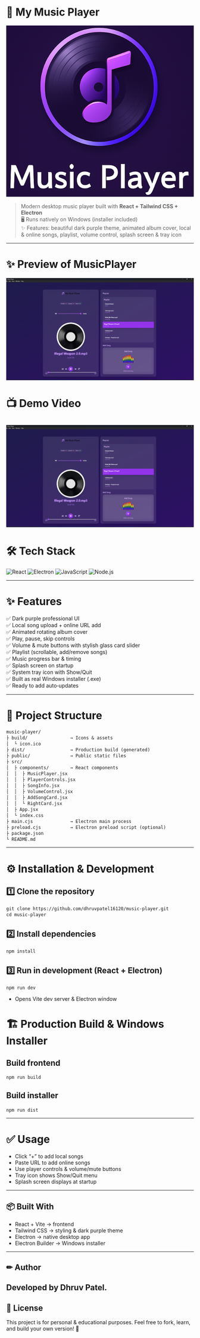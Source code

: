 # 🎵 My Music Player


![logo](public/logo.png)
> Modern desktop music player built with **React + Tailwind CSS + Electron**  
> 🖥 Runs natively on Windows (installer included)  
> ✨ Features: beautiful dark purple theme, animated album cover, local & online songs, playlist, volume control, splash screen & tray icon
---
# ✨ Preview of MusicPlayer
![Preview](preview/preview.png)

# 📺 Demo Video
[![Watch the demo](preview/preview.png)](preview/demo.mp4)
---
# 🛠 **Tech Stack**
<p>
  <img src="https://cdn.jsdelivr.net/gh/devicons/devicon/icons/react/react-original.svg" height="40" alt="React" />
  <img src="https://cdn.jsdelivr.net/gh/devicons/devicon/icons/electron/electron-original.svg" height="40" alt="Electron" />
  <img src="https://cdn.jsdelivr.net/gh/devicons/devicon/icons/javascript/javascript-original.svg" height="40" alt="JavaScript" />
  <img src="https://cdn.jsdelivr.net/gh/devicons/devicon/icons/nodejs/nodejs-original.svg" height="40" alt="Node.js" />
</p>

---

# ✨ Features
✅ Dark purple professional UI  
✅ Local song upload + online URL add  
✅ Animated rotating album cover  
✅ Play, pause, skip controls  
✅ Volume & mute buttons with stylish glass card slider  
✅ Playlist (scrollable, add/remove songs)  
✅ Music progress bar & timing  
✅ Splash screen on startup  
✅ System tray icon with Show/Quit  
✅ Built as real Windows installer (.exe)  
✅ Ready to add auto‑updates

---

# 📂 Project Structure

```plaintext
music-player/
├ build/                → Icons & assets
│  └ icon.ico
├ dist/                 → Production build (generated)
├ public/               → Public static files
├ src/
│  ├ components/        → React components
│  │  ├ MusicPlayer.jsx
│  │  ├ PlayerControls.jsx
│  │  ├ SongInfo.jsx
│  │  ├ VolumeControl.jsx
│  │  ├ AddSongCard.jsx
│  │  └ RightCard.jsx
│  ├ App.jsx
│  └ index.css
├ main.cjs              → Electron main process
├ preload.cjs           → Electron preload script (optional)
├ package.json
└ README.md
```
---

# ⚙ Installation & Development
## 1️⃣ Clone the repository
```
git clone https://github.com/dhruvpatel16120/music-player.git
cd music-player
```
## 2️⃣ Install dependencies
```
npm install
```

## 3️⃣ Run in development (React + Electron)

```
npm run dev
```
+ Opens Vite dev server & Electron window
  
# 🏗 Production Build & Windows Installer

## Build frontend
```
npm run build
```

## Build installer
```
npm run dist
```
---

# ✅ Usage
+ Click “+” to add local songs 
+ Paste URL to add online songs
+ Use player controls & volume/mute buttons
+ Tray icon shows Show/Quit menu
+ Splash screen displays at startup

---

## 📦 Built With

+ React + Vite → frontend
+ Tailwind CSS → styling & dark purple theme
+ Electron → native desktop app
+ Electron Builder → Windows installer

---

## ✏ Author
Developed by Dhruv Patel.
---

## 📄 License

This project is for personal & educational purposes. Feel free to fork, learn, and build your own version! 🎵

